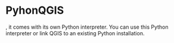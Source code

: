 # PyhonQGIS
, it comes with its own Python interpreter. You can use this Python interpreter or link QGIS to an existing Python installation.
